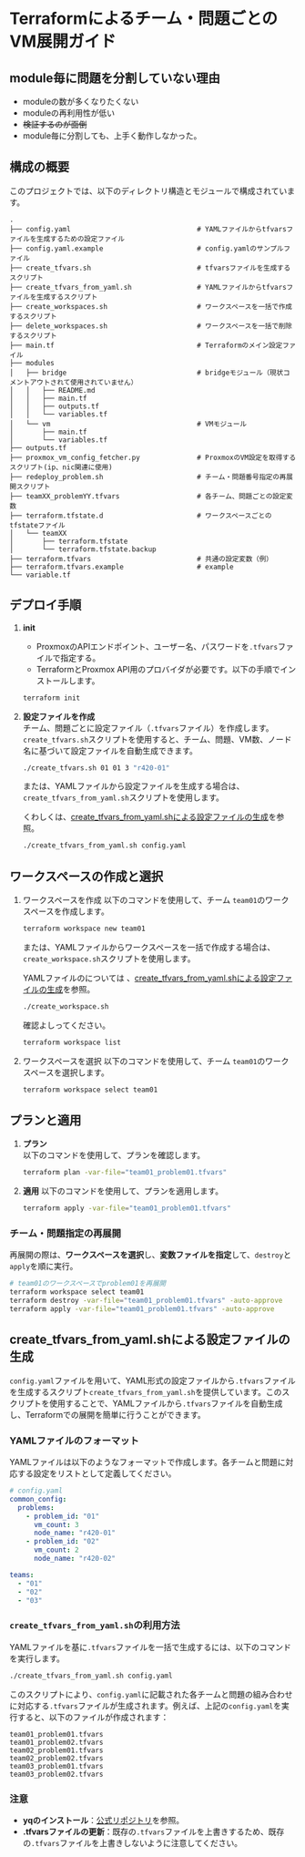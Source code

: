 # Terraformによるチーム・問題ごとのVM展開ガイド

## module毎に問題を分割していない理由

- moduleの数が多くなりたくない
- moduleの再利用性が低い
- ~~検証するのが面倒~~
- module毎に分割しても、上手く動作しなかった。

## 構成の概要

このプロジェクトでは、以下のディレクトリ構造とモジュールで構成されています。

```tree
.
├── config.yaml                               # YAMLファイルからtfvarsファイルを生成するための設定ファイル
├── config.yaml.example                       # config.yamlのサンプルファイル
├── create_tfvars.sh                          # tfvarsファイルを生成するスクリプト
├── create_tfvars_from_yaml.sh                # YAMLファイルからtfvarsファイルを生成するスクリプト
├── create_workspaces.sh                      # ワークスペースを一括で作成するスクリプト
├── delete_workspaces.sh                      # ワークスペースを一括で削除するスクリプト
├── main.tf                                   # Terraformのメイン設定ファイル
├── modules
│   ├── bridge                                # bridgeモジュール（現状コメントアウトされて使用されていません）
│   │   ├── README.md
│   │   ├── main.tf
│   │   ├── outputs.tf
│   │   └── variables.tf
│   └── vm                                    # VMモジュール
│       ├── main.tf
│       └── variables.tf
├── outputs.tf
├── proxmox_vm_config_fetcher.py              # ProxmoxのVM設定を取得するスクリプト(ip、nic関連に使用)
├── redeploy_problem.sh                       # チーム・問題番号指定の再展開スクリプト
├── teamXX_problemYY.tfvars                   # 各チーム、問題ごとの設定変数
├── terraform.tfstate.d                       # ワークスペースごとのtfstateファイル
│   └── teamXX
│       ├── terraform.tfstate
│       └── terraform.tfstate.backup
├── terraform.tfvars                          # 共通の設定変数（例）
├── terraform.tfvars.example                  # example
└── variable.tf
```

## デプロイ手順

1. **init**  
   - ProxmoxのAPIエンドポイント、ユーザー名、パスワードを`.tfvars`ファイルで指定する。
   - TerraformとProxmox API用のプロバイダが必要です。以下の手順でインストールします。

   ```bash
   terraform init
   ```

2. **設定ファイルを作成**  
    チーム、問題ごとに設定ファイル（`.tfvars`ファイル）を作成します。`create_tfvars.sh`スクリプトを使用すると、チーム、問題、VM数、ノード名に基づいて設定ファイルを自動生成できます。

    ```bash
    ./create_tfvars.sh 01 01 3 "r420-01"
    ```

    または、YAMLファイルから設定ファイルを生成する場合は、`create_tfvars_from_yaml.sh`スクリプトを使用します。

    くわしくは、[create_tfvars_from_yaml.shによる設定ファイルの生成](#create_tfvars_from_yamlshによる設定ファイルの生成)を参照。

    ```bash
    ./create_tfvars_from_yaml.sh config.yaml
    ```

## ワークスペースの作成と選択

1. ワークスペースを作成
    以下のコマンドを使用して、チーム `team01`のワークスペースを作成します。

    ```bash
    terraform workspace new team01
    ```

    または、YAMLファイルからワークスペースを一括で作成する場合は、`create_workspace.sh`スクリプトを使用します。

    YAMLファイルのについては 、[create_tfvars_from_yaml.shによる設定ファイルの生成](#create_tfvars_from_yamlshによる設定ファイルの生成)を参照。

    ```bash
    ./create_workspace.sh
    ```

    確認よしってください。

    ```bash
    terraform workspace list
    ```

2. ワークスペースを選択
    以下のコマンドを使用して、チーム `team01`のワークスペースを選択します。

    ```bash
    terraform workspace select team01
    ```

## プランと適用

1. **プラン**  
   以下のコマンドを使用して、プランを確認します。

   ```bash
   terraform plan -var-file="team01_problem01.tfvars"
   ```

2. **適用**
    以下のコマンドを使用して、プランを適用します。
  
    ```bash
    terraform apply -var-file="team01_problem01.tfvars"
    ```

### チーム・問題指定の再展開

再展開の際は、**ワークスペースを選択**し、**変数ファイルを指定**して、`destroy`と`apply`を順に実行。

```bash
# team01のワークスペースでproblem01を再展開
terraform workspace select team01
terraform destroy -var-file="team01_problem01.tfvars" -auto-approve
terraform apply -var-file="team01_problem01.tfvars" -auto-approve
```

<!-- 
## 各ファイルの詳細

- **main.tf**  
  Terraform全体の設定と構成ファイル。プロバイダ設定や、VMモジュールのインポート設定を含みます。生成されたテンプレートID、VMIDリストを`local`ブロックで自動計算し、VMモジュールに渡します。

- **modules/vm/main.tf**  
  各VMを作成するモジュールで、テンプレートからVMをクローンするための`proxmox_virtual_environment_vm`リソースが定義されています。クローンのテンプレートID、VMID、ノード名、データストアの指定が可能です。

- **outputs.tf**  
  作成されたVMのIPアドレスなどの情報を出力します。

- **variables.tf**  
  共通で使用する変数を定義しています。例えば、`virtual_environment_endpoint`、`node_name`、`vm_count`などの変数が含まれています。

- **create_tfvars.sh**  
  チーム、問題番号、VM数、ノード名に基づき、Terraformの変数ファイル（`.tfvars`ファイル）を自動生成するスクリプトです。このスクリプトにより、各チームと問題ごとに異なる設定ファイルを素早く用意できます。

- **proxmox_vm_config_fetcher.py**  
  ProxmoxのVM設定を取得するスクリプトです。VMのIPアドレスやMACアドレスなどの情報を取得し、`.tfvars`ファイルに記述する際に使用します。

-->

<!-- 
## VMとテンプレートの命名規則

- **VMID**:
  - 形式: `XXYYZZ`  
    - `XX`: チーム番号
    - `YY`: 問題番号
    - `ZZ`: 問題内でのVMの連番

- **テンプレートID**:
  - 形式: `100YYZZ`
    - `YY`: 問題番号
    - `ZZ`: テンプレートの連番  

例：  
問題番号01、VMの1台目のテンプレートIDが`1000101`となります。
-->

<!-- 
## bridge、vlan_idの設定についてtemplateに求める物

bridge
絶対に設定してください
存在しない場合、デフォルトで空文字 "" が返されます。<-空文字は存在してはいけない

vlan_id
"vmbr1XX"は絶対に設定してください
bridgeが"vmbr1"である場合、vlan_idには"${var.team_id}${var.problem_id}"を結合して数値化したものが設定されます。
それ以外の場合、tagのキー（例: "01net0tag", "01net1tag"など）からvlan_idを取得し、存在しない場合には0を設定します。<-vlan_id 0は存在してはいけない 
-->

## create_tfvars_from_yaml.shによる設定ファイルの生成

`config.yaml`ファイルを用いて、YAML形式の設定ファイルから`.tfvars`ファイルを生成するスクリプト`create_tfvars_from_yaml.sh`を提供しています。このスクリプトを使用することで、YAMLファイルから`.tfvars`ファイルを自動生成し、Terraformでの展開を簡単に行うことができます。

### YAMLファイルのフォーマット

YAMLファイルは以下のようなフォーマットで作成します。各チームと問題に対応する設定をリストとして定義してください。

```yaml
# config.yaml
common_config:
  problems:
    - problem_id: "01"
      vm_count: 3
      node_name: "r420-01"
    - problem_id: "02"
      vm_count: 2
      node_name: "r420-02"

teams:
  - "01"
  - "02"
  - "03"

```

### `create_tfvars_from_yaml.sh`の利用方法

YAMLファイルを基に`.tfvars`ファイルを一括で生成するには、以下のコマンドを実行します。

```bash
./create_tfvars_from_yaml.sh config.yaml
```

このスクリプトにより、`config.yaml`に記載された各チームと問題の組み合わせに対応する`.tfvars`ファイルが生成されます。例えば、上記の`config.yaml`を実行すると、以下のファイルが作成されます：

```tree
team01_problem01.tfvars
team01_problem02.tfvars
team02_problem01.tfvars
team02_problem02.tfvars
team03_problem01.tfvars
team03_problem02.tfvars
```

### 注意

- **yqのインストール**：[公式リポジトリ](https://github.com/mikefarah/yq)を参照。
- **.tfvarsファイルの更新**：既存の`.tfvars`ファイルを上書きするため、既存の`.tfvars`ファイルを上書きしないように注意してください。

<!-- 
## redeploy_problem_api.shによる問題の再展開

```sh
# 使用例と出力例:
# --------------
# 実行例:
# ./redeploy_problem_api.sh 01 01
#
# 正常時の出力例:
# {"status":"info","message":"ワークスペース team01_problem01 に切り替え中..."}
# {"status":"info","message":"ワークスペース team01_problem01 でリソースを破棄中..."}
# {"status":"success","message":"ワークスペース team01_problem01 のリソースを正常に破棄しました"}
# {"status":"info","message":"ワークスペース team01_problem01 でリソースを再展開中..."}
# {"status":"success","message":"ワークスペース team01_problem01 のリソースを正常に展開しました"}
# {"status":"success","message":"チーム 01 の問題 01 のリソースが正常に再展開されました"}
#
# エラー時の出力例:
# {"status":"error","message":"使用方法: <script_name> <team_id> <problem_id>"}
# {"status":"error","message":"team01_problem01.tfvars が存在しません。"}
# {"status":"error","message":"ワークスペース team01_problem01 のリソース破棄に失敗しました"}
# {"status":"error","message":"ワークスペース team01_problem01 のリソース展開に失敗しました"}
# --------------
``` 
-->

